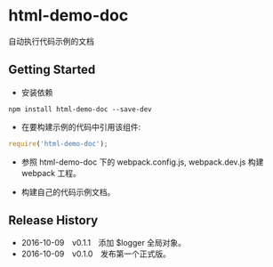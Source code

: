 # html-demo-doc
自动执行代码示例的文档

## Getting Started

- 安装依赖

```shell
npm install html-demo-doc --save-dev
```

- 在要构建示例的代码中引用该组件:

```js
require('html-demo-doc');
```

- 参照 html-demo-doc 下的 webpack.config.js, webpack.dev.js 构建 webpack 工程。

- 构建自己的代码示例文档。

## Release History

 * 2016-10-09 v0.1.1 添加 $logger 全局对象。
 * 2016-10-09 v0.1.0 发布第一个正式版。